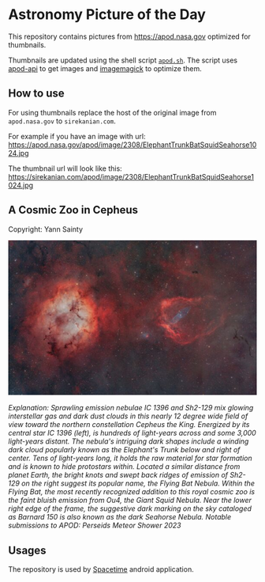 # Astronomy Picture of the Day

This repository contains pictures from https://apod.nasa.gov optimized for thumbnails.

Thumbnails are updated using the shell script [`apod.sh`](apod.sh). The script
uses [apod-api](https://github.com/nasa/apod-api) to get images and [imagemagick](https://imagemagick.org) to
optimize them.

## How to use

For using thumbnails replace the host of the original image from `apod.nasa.gov` to `sirekanian.com`.

For example if you have an image with url:<br>
https://apod.nasa.gov/apod/image/2308/ElephantTrunkBatSquidSeahorse1024.jpg

The thumbnail url will look like this:<br>
https://sirekanian.com/apod/image/2308/ElephantTrunkBatSquidSeahorse1024.jpg

## A Cosmic Zoo in Cepheus

Copyright: Yann Sainty

[![the picture of the day][1]][2]

_Explanation: Sprawling emission nebulae IC 1396 and Sh2-129 mix glowing interstellar gas and dark dust clouds in this nearly 12 degree wide field of view toward the northern constellation Cepheus the King. Energized by its central star IC 1396 (left), is hundreds of light-years across and some 3,000 light-years distant. The nebula's intriguing dark shapes include a winding dark cloud popularly known as the Elephant's Trunk below and right of center. Tens of light-years long, it holds the raw material for star formation and is known to hide protostars within. Located a similar distance from planet Earth, the bright knots and swept back ridges of emission of Sh2-129 on the right suggest its popular name, the Flying Bat Nebula. Within the Flying Bat, the most recently recognized addition to this royal cosmic zoo is the faint bluish emission from Ou4, the Giant Squid Nebula. Near the lower right edge of the frame, the suggestive dark marking on the sky cataloged as Barnard 150 is also known as the dark Seahorse Nebula.   Notable submissions to APOD: Perseids Meteor Shower 2023_

## Usages

The repository is used by [Spacetime][3] android application.

[1]: image/2308/ElephantTrunkBatSquidSeahorse1024.jpg

[2]: https://apod.nasa.gov/apod/image/2308/ElephantTrunkBatSquidSeahorse1024.jpg

[3]: https://github.com/sirekanian/spacetime
